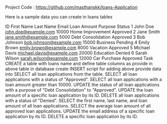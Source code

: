 Project Code : https://github.com/masthanskk/loans-Application

Here is a sample data you can create in loans tables

ID	First Name	Last Name	Email	Loan Amount	Purpose	Status
1	John	Doe	john.doe@example.com	10000	Home Improvement	Approved
2	Jane	Smith	jane.smith@example.com	5000	Debt Consolidation	Approved
3	Bob	Johnson	bob.johnson@example.com	15000	Business	Pending
4	Emily	Brown	emily.brown@example.com	8000	Vacation	Approved
5	Michael	Davis	michael.davis@example.com	20000	Education	Denied
6	Sarah	Wilson	sarah.wilson@example.com	12000	Car Purchase	Approved
Task
 CREATE a table with loans name and define table columns as provide in above table in database
 create INSERT script for adding above provide data into
 SELECT all loan applications from the table.
 SELECT all loan applications with a status of "Approved".
 SELECT all loan applications with a loan amount greater than 10000.
 UPDATE the status of all loan applications with a purpose of "Debt Consolidation" to "Approved".
 UPDATE the loan amount of a specific loan application by its ID.
 DELETE all loan applications with a status of "Denied".
 SELECT the first name, last name, and loan amount of all loan applications.
 SELECT the average loan amount of all approved loan applications.
 UPDATE the email address of a specific loan application by its ID.
 DELETE a specific loan application by its ID.